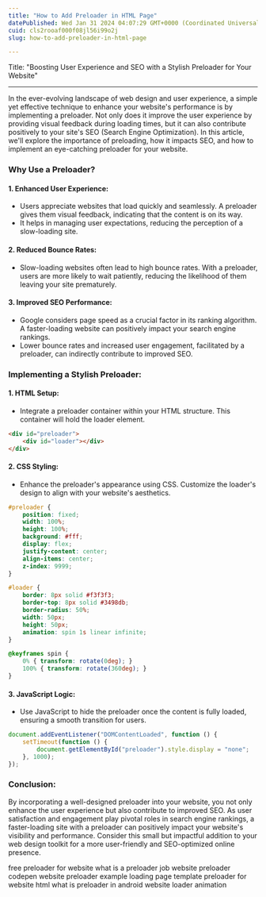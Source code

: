 ```yaml
---
title: "How to Add Preloader in HTML Page"
datePublished: Wed Jan 31 2024 04:07:29 GMT+0000 (Coordinated Universal Time)
cuid: cls2rooaf000f08jl56i99o2j
slug: how-to-add-preloader-in-html-page

---
```


Title: "Boosting User Experience and SEO with a Stylish Preloader for Your Website"

---

In the ever-evolving landscape of web design and user experience, a simple yet effective technique to enhance your website's performance is by implementing a preloader. Not only does it improve the user experience by providing visual feedback during loading times, but it can also contribute positively to your site's SEO (Search Engine Optimization). In this article, we'll explore the importance of preloading, how it impacts SEO, and how to implement an eye-catching preloader for your website.

### Why Use a Preloader?

#### 1. **Enhanced User Experience:**
   - Users appreciate websites that load quickly and seamlessly. A preloader gives them visual feedback, indicating that the content is on its way.
   - It helps in managing user expectations, reducing the perception of a slow-loading site.

#### 2. **Reduced Bounce Rates:**
   - Slow-loading websites often lead to high bounce rates. With a preloader, users are more likely to wait patiently, reducing the likelihood of them leaving your site prematurely.

#### 3. **Improved SEO Performance:**
   - Google considers page speed as a crucial factor in its ranking algorithm. A faster-loading website can positively impact your search engine rankings.
   - Lower bounce rates and increased user engagement, facilitated by a preloader, can indirectly contribute to improved SEO.

### Implementing a Stylish Preloader:

#### 1. **HTML Setup:**
   - Integrate a preloader container within your HTML structure. This container will hold the loader element.

```html
<div id="preloader">
    <div id="loader"></div>
</div>
```

#### 2. **CSS Styling:**
   - Enhance the preloader's appearance using CSS. Customize the loader's design to align with your website's aesthetics.

```css
#preloader {
    position: fixed;
    width: 100%;
    height: 100%;
    background: #fff;
    display: flex;
    justify-content: center;
    align-items: center;
    z-index: 9999;
}

#loader {
    border: 8px solid #f3f3f3;
    border-top: 8px solid #3498db;
    border-radius: 50%;
    width: 50px;
    height: 50px;
    animation: spin 1s linear infinite;
}

@keyframes spin {
    0% { transform: rotate(0deg); }
    100% { transform: rotate(360deg); }
}
```

#### 3. **JavaScript Logic:**
   - Use JavaScript to hide the preloader once the content is fully loaded, ensuring a smooth transition for users.

```javascript
document.addEventListener("DOMContentLoaded", function () {
    setTimeout(function () {
        document.getElementById("preloader").style.display = "none";
    }, 1000);
});
```

### Conclusion:

By incorporating a well-designed preloader into your website, you not only enhance the user experience but also contribute to improved SEO. As user satisfaction and engagement play pivotal roles in search engine rankings, a faster-loading site with a preloader can positively impact your website's visibility and performance. Consider this small but impactful addition to your web design toolkit for a more user-friendly and SEO-optimized online presence.



free preloader for website
what is a preloader job
website preloader codepen
website preloader example
loading page template
preloader for website html
what is preloader in android
website loader animation